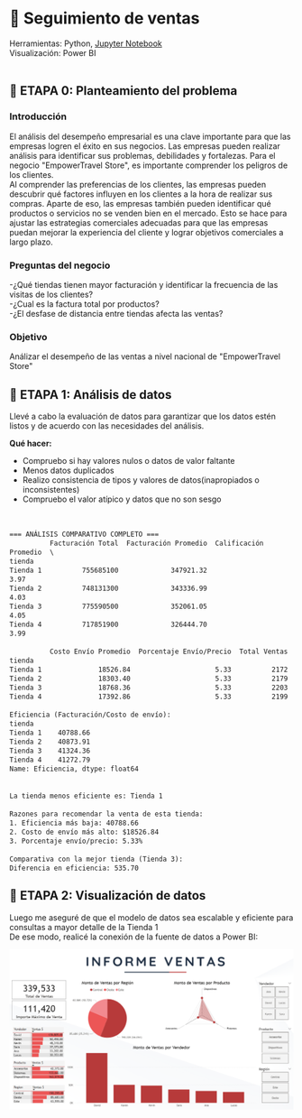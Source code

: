 # 🛒 **Seguimiento de ventas**
 Herramientas: Python, [Jupyter Notebook](https://github.com/litahu/Seguimiento_de_ventas/blob/main/EmpowerTravel.ipynb) <br>
 Visualización: Power BI
<br><br>

## 📂 **ETAPA 0: Planteamiento del problema** 
### Introducción
El análisis del desempeño empresarial es una clave importante para que las empresas logren el éxito en sus negocios. Las empresas pueden realizar análisis para identificar sus problemas, debilidades y fortalezas. Para el negocio "EmpowerTravel Store", es importante comprender los peligros de los clientes. <br>
Al comprender las preferencias de los clientes, las empresas pueden descubrir qué factores influyen en los clientes a la hora de realizar sus compras. Aparte de eso, las empresas también pueden identificar qué productos o servicios no se venden bien en el mercado. Esto se hace para ajustar las estrategias comerciales adecuadas para que las empresas puedan mejorar la experiencia del cliente y lograr objetivos comerciales a largo plazo.

### Preguntas del negocio
-¿Qué tiendas tienen mayor facturación y identificar la frecuencia de las visitas de los clientes?  <br>
-¿Cual es la factura total por productos?  <br>
-¿El desfase de distancia entre tiendas afecta las ventas?  <br>
 
### Objetivo
Análizar el desempeño de las ventas a nivel nacional de "EmpowerTravel Store" 


## 📂 **ETAPA 1: Análisis de datos**
Llevé a cabo la evaluación de datos para garantizar que los datos estén listos y de acuerdo con las necesidades del análisis.<br>

**Qué hacer:**
- Compruebo si hay valores nulos o datos de valor faltante <br>
- Menos datos duplicados <br>
- Realizo consistencia de tipos y valores de datos(inapropiados o inconsistentes) <br>
- Compruebo el valor atípico y datos que no son sesgo <br>
<br>

```
=== ANÁLISIS COMPARATIVO COMPLETO ===
          Facturación Total  Facturación Promedio  Calificación Promedio  \
tienda                                                                     
Tienda 1          755685100             347921.32                   3.97   
Tienda 2          748131300             343336.99                   4.03   
Tienda 3          775590500             352061.05                   4.05   
Tienda 4          717851900             326444.70                   3.99   

          Costo Envío Promedio  Porcentaje Envío/Precio  Total Ventas  
tienda                                                                 
Tienda 1              18526.84                     5.33          2172  
Tienda 2              18303.40                     5.33          2179  
Tienda 3              18768.36                     5.33          2203  
Tienda 4              17392.86                     5.33          2199  

Eficiencia (Facturación/Costo de envío):
tienda
Tienda 1    40788.66
Tienda 2    40873.91
Tienda 3    41324.36
Tienda 4    41272.79
Name: Eficiencia, dtype: float64


La tienda menos eficiente es: Tienda 1

Razones para recomendar la venta de esta tienda:
1. Eficiencia más baja: 40788.66
2. Costo de envío más alto: $18526.84
3. Porcentaje envío/precio: 5.33%

Comparativa con la mejor tienda (Tienda 3):
Diferencia en eficiencia: 535.70
```

## 📂 **ETAPA 2: Visualización de datos**
Luego me aseguré de que el modelo de datos sea escalable y eficiente para consultas a mayor detalle de la Tienda 1 <br>
De ese modo, realicé la conexión de la fuente de datos a Power BI:

<p align="center">
  <kbd> <img width="800" alt="eer" src="https://github.com/litahu/Seguimiento_de_ventas/blob/main/Assets/final_inform.PNG"></kbd> <br>
</p>

<br>


